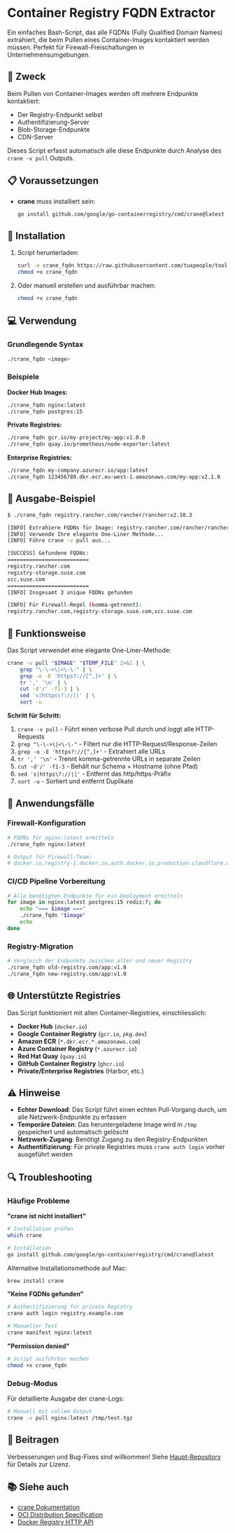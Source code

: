 # Container Registry FQDN Extractor

Ein einfaches Bash-Script, das alle FQDNs (Fully Qualified Domain Names) extrahiert, die beim Pullen eines Container-Images kontaktiert werden müssen. Perfekt für Firewall-Freischaltungen in Unternehmensumgebungen.

## 🎯 Zweck

Beim Pullen von Container-Images werden oft mehrere Endpunkte kontaktiert:

- Der Registry-Endpunkt selbst
- Authentifizierung-Server
- Blob-Storage-Endpunkte
- CDN-Server

Dieses Script erfasst automatisch alle diese Endpunkte durch Analyse des `crane -v pull` Outputs.

## 📋 Voraussetzungen

- **crane** muss installiert sein:
  ```bash
  go install github.com/google/go-containerregistry/cmd/crane@latest
  ```

## 🚀 Installation

1. Script herunterladen:

   ```bash
   curl -o crane_fqdn https://raw.githubusercontent.com/tuxpeople/toolbox/main/crane_fqdn/crane_fqdn
   chmod +x crane_fqdn
   ```

2. Oder manuell erstellen und ausführbar machen:
   ```bash
   chmod +x crane_fqdn
   ```

## 💻 Verwendung

### Grundlegende Syntax

```bash
./crane_fqdn <image>
```

### Beispiele

**Docker Hub Images:**

```bash
./crane_fqdn nginx:latest
./crane_fqdn postgres:15
```

**Private Registries:**

```bash
./crane_fqdn gcr.io/my-project/my-app:v1.0.0
./crane_fqdn quay.io/prometheus/node-exporter:latest
```

**Enterprise Registries:**

```bash
./crane_fqdn my-company.azurecr.io/app:latest
./crane_fqdn 123456789.dkr.ecr.eu-west-1.amazonaws.com/my-app:v2.1.0
```

## 📄 Ausgabe-Beispiel

```bash
$ ./crane_fqdn registry.rancher.com/rancher/rancher:v2.10.3

[INFO] Extrahiere FQDNs für Image: registry.rancher.com/rancher/rancher:v2.10.3
[INFO] Verwende Ihre elegante One-Liner Methode...
[INFO] Führe crane -v pull aus...

[SUCCESS] Gefundene FQDNs:
==========================
registry.rancher.com
registry-storage.suse.com
scc.suse.com
==========================
[INFO] Insgesamt 3 unique FQDNs gefunden

[INFO] Für Firewall-Regel (komma-getrennt):
registry.rancher.com,registry-storage.suse.com,scc.suse.com
```

## 🔧 Funktionsweise

Das Script verwendet eine elegante One-Liner-Methode:

```bash
crane -v pull "$IMAGE" "$TEMP_FILE" 2>&1 | \
    grep "\-\->\|<\-\-" | \
    grep -o -E 'https?://[^,]+' | \
    tr ',' '\n' | \
    cut -d'/' -f1-3 | \
    sed 's|https\?://||' | \
    sort -u
```

**Schritt für Schritt:**

1. `crane -v pull` - Führt einen verbose Pull durch und loggt alle HTTP-Requests
2. `grep "\-\->\|<\-\-"` - Filtert nur die HTTP-Request/Response-Zeilen
3. `grep -o -E 'https?://[^,]+'` - Extrahiert alle URLs
4. `tr ',' '\n'` - Trennt komma-getrennte URLs in separate Zeilen
5. `cut -d'/' -f1-3` - Behält nur Schema + Hostname (ohne Pfad)
6. `sed 's|https\?://||'` - Entfernt das http/https-Präfix
7. `sort -u` - Sortiert und entfernt Duplikate

## 🏢 Anwendungsfälle

### Firewall-Konfiguration

```bash
# FQDNs für nginx:latest ermitteln
./crane_fqdn nginx:latest

# Output für Firewall-Team:
# docker.io,registry-1.docker.io,auth.docker.io,production.cloudflare.docker.com
```

### CI/CD Pipeline Vorbereitung

```bash
# Alle benötigten Endpunkte für ein Deployment ermitteln
for image in nginx:latest postgres:15 redis:7; do
    echo "=== $image ==="
    ./crane_fqdn "$image"
    echo
done
```

### Registry-Migration

```bash
# Vergleich der Endpunkte zwischen alter und neuer Registry
./crane_fqdn old-registry.com/app:v1.0
./crane_fqdn new-registry.com/app:v1.0
```

## 🌐 Unterstützte Registries

Das Script funktioniert mit allen Container-Registries, einschliesslich:

- **Docker Hub** (`docker.io`)
- **Google Container Registry** (`gcr.io`, `pkg.dev`)
- **Amazon ECR** (`*.dkr.ecr.*.amazonaws.com`)
- **Azure Container Registry** (`*.azurecr.io`)
- **Red Hat Quay** (`quay.io`)
- **GitHub Container Registry** (`ghcr.io`)
- **Private/Enterprise Registries** (Harbor, etc.)

## ⚠️ Hinweise

- **Echter Download**: Das Script führt einen echten Pull-Vorgang durch, um alle Netzwerk-Endpunkte zu erfassen
- **Temporäre Dateien**: Das heruntergeladene Image wird in `/tmp` gespeichert und automatisch gelöscht
- **Netzwerk-Zugang**: Benötigt Zugang zu den Registry-Endpunkten
- **Authentifizierung**: Für private Registries muss `crane auth login` vorher ausgeführt werden

## 🔍 Troubleshooting

### Häufige Probleme

**"crane ist nicht installiert"**

```bash
# Installation prüfen
which crane

# Installation
go install github.com/google/go-containerregistry/cmd/crane@latest
```

Alternative Installationsmethode auf Mac:

```bash
brew install crane
```

**"Keine FQDNs gefunden"**

```bash
# Authentifizierung für private Registry
crane auth login registry.example.com

# Manueller Test
crane manifest nginx:latest
```

**"Permission denied"**

```bash
# Script ausführbar machen
chmod +x crane_fqdn
```

### Debug-Modus

Für detaillierte Ausgabe der crane-Logs:

```bash
# Manuell mit vollem Output
crane -v pull nginx:latest /tmp/test.tgz
```

## 🤝 Beitragen

Verbesserungen und Bug-Fixes sind willkommen! Siehe [Haupt-Repository](../) für Details zur Lizenz.

## 📚 Siehe auch

- [crane Dokumentation](https://github.com/google/go-containerregistry/blob/main/cmd/crane/doc/crane.md)
- [OCI Distribution Specification](https://github.com/opencontainers/distribution-spec)
- [Docker Registry HTTP API](https://docs.docker.com/registry/spec/api/)
